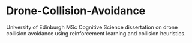 # Drone-Collision-Avoidance
 University of Edinburgh MSc Cognitive Science dissertation on drone collision avoidance using reinforcement learning and collision heuristics.
